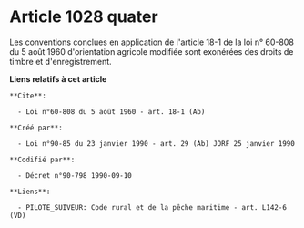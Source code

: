 # Article 1028 quater

Les conventions conclues en application de l'article 18-1 de la loi n° 60-808 du 5 août 1960 d'orientation agricole modifiée
sont exonérées des droits de timbre et d'enregistrement.

**Liens relatifs à cet article**

	**Cite**:

	  - Loi n°60-808 du 5 août 1960 - art. 18-1 (Ab)

	**Créé par**:

	  - Loi n°90-85 du 23 janvier 1990 - art. 29 (Ab) JORF 25 janvier 1990

	**Codifié par**:

	  - Décret n°90-798 1990-09-10

	**Liens**:

	  - PILOTE_SUIVEUR: Code rural et de la pêche maritime - art. L142-6 (VD)
